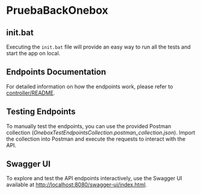# PruebaBackOnebox

## init.bat
Executing the `init.bat` file will provide an easy way to run all the tests and start the app on local.

## Endpoints Documentation
For detailed information on how the endpoints work, please refer to [controller/README](src/main/java/com/pruebabackonebox/controller/README).

## Testing Endpoints
To manually test the endpoints, you can use the provided Postman collection (*OneboxTestEndpointsCollection.postman_collection.json*). Import the collection into Postman and execute the requests to interact with the API.

## Swagger UI
To explore and test the API endpoints interactively, use the Swagger UI available at [http://localhost:8080/swagger-ui/index.html](http://localhost:8080/swagger-ui/index.html).
